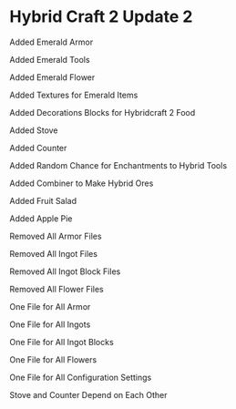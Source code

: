 Hybrid Craft 2 Update 2
=======================================
Added Emerald Armor

Added Emerald Tools

Added Emerald Flower

Added Textures for Emerald Items

Added Decorations Blocks for Hybridcraft 2 Food

Added Stove

Added Counter

Added Random Chance for Enchantments to Hybrid Tools

Added Combiner to Make Hybrid Ores

Added Fruit Salad

Added Apple Pie

Removed All Armor Files

Removed All Ingot Files

Removed All Ingot Block Files

Removed All Flower Files

One File for All Armor

One File for All Ingots

One File for All Ingot Blocks

One File for All Flowers

One File for All Configuration Settings

Stove and Counter Depend on Each Other
